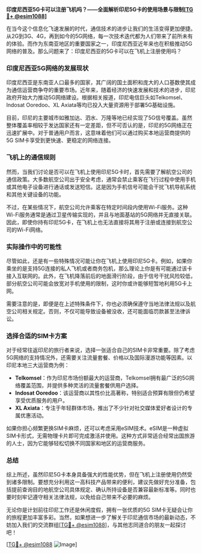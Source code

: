 **印度尼西亚5G卡可以注册飞机吗？——全面解析印尼5G卡的使用场景与限制[[TG💪+ @esim1088](https://t.me/s/esim1088)]**

在当今这个信息化飞速发展的时代，通信技术的进步让我们的生活变得更加便捷。从2G到3G、4G，再到如今的5G网络，每一次技术迭代都为人们带来了前所未有的体验。而作为东南亚地区的重要国家之一，印度尼西亚近年来也在积极推动5G网络的普及。那么问题来了：印度尼西亚的5G卡可以在飞机上注册使用吗？

### 印度尼西亚5G网络的发展现状

印度尼西亚是东南亚人口最多的国家，其广阔的国土面积和庞大的人口基数使其成为通信运营商争夺的重要市场。近年来，随着经济的快速发展和技术的进步，印尼政府开始大力推动5G网络建设。根据相关报道，印尼电信巨头如Telkomsel、Indosat Ooredoo、XL Axiata等均已投入大量资源用于部署5G基础设施。

目前，印尼的主要城市如雅加达、泗水、万隆等地已经实现了5G信号覆盖。虽然整体覆盖率相较于发达国家还有一定差距，但不可否认的是，印尼的5G网络正在迅速扩展中。对于普通用户而言，这意味着他们可以通过购买本地运营商提供的5G SIM卡享受到更快速、更稳定的网络连接。

### 飞机上的通信规则

然而，当我们讨论是否可以在飞机上使用印尼5G卡时，首先需要了解航空公司的通信政策。大多数航空公司出于安全考虑，通常会禁止乘客在飞行过程中使用手机或其他电子设备进行通话或发送短信。这是因为手机信号可能会干扰飞机导航系统和其他关键设备的功能。

不过，在某些情况下，航空公司允许乘客在特定时间段内使用Wi-Fi服务。这种Wi-Fi服务通常是通过卫星传输实现的，并且与地面基站的5G网络并无直接关联。因此，即使你持有印尼5G卡，在飞机上也无法直接将其用于注册或连接到航空公司的Wi-Fi网络。

### 实际操作中的可能性

尽管如此，还是有一些特殊情况可能让你在飞机上使用印尼5G卡。例如，如果你乘坐的是支持5G连接的私人飞机或者商务包机，那么理论上你是有可能通过该卡接入互联网的。此外，在飞机降落前后的地面滑行阶段，由于信号干扰风险较低，部分航空公司可能会放宽对手机使用的限制，这时你或许能够短暂地利用5G卡上网。

需要注意的是，即便是在上述特殊条件下，你也必须确保遵守当地法律法规以及航空公司相关规定。否则，不仅可能导致设备被没收，还可能面临罚款甚至法律诉讼。

### 选择合适的SIM卡方案

对于经常往返印尼的旅行者来说，选择一张适合自己的SIM卡非常重要。除了考虑5G网络的支持情况外，还需要关注流量套餐、价格以及国际漫游功能等因素。以印尼本地三大运营商为例：

- **Telkomsel**：作为印尼市场份额最大的运营商，Telkomsel拥有最广泛的5G网络覆盖范围，并提供多种灵活的流量套餐供用户选择。
- **Indosat Ooredoo**：该运营商以其性价比高著称，特别适合预算有限但仍希望享受优质服务的用户。
- **XL Axiata**：专注于年轻群体市场，推出了不少针对社交媒体爱好者设计的专属优惠活动。

如果你担心频繁更换SIM卡麻烦，还可以考虑采用eSIM技术。eSIM是一种虚拟SIM卡形式，无需物理卡片即可完成激活并使用。这种方式非常适合经常出国旅游的人士，因为它能够轻松切换不同国家和地区的运营商服务。

### 总结

综上所述，虽然印尼5G卡本身具备强大的性能优势，但在飞机上注册使用仍然受到诸多限制。要想充分利用这一高科技产品带来的便利，建议先做好充分准备，包括提前查询目的地航空公司具体规定、确认所持设备是否兼容最新标准等。同时也要时刻牢记遵守相关法律法规，以免给自己带来不必要的麻烦。

无论你是计划前往印尼工作还是休闲度假，拥有一张优质的5G SIM卡无疑会让你的旅程更加丰富多彩。当然，如果想进一步了解关于印尼通信市场的最新动态，不妨加入我们的交流群组[[TG💪+ @esim1088](https://t.me/s/esim1088)]，与其他志同道合的朋友一起探讨吧！

[[TG💪+ @esim1088](https://t.me/s/esim1088) ![Image](https://i.postimg.cc/4NQfJmqS/Snipaste-2025-05-13-00-14-12.png)]